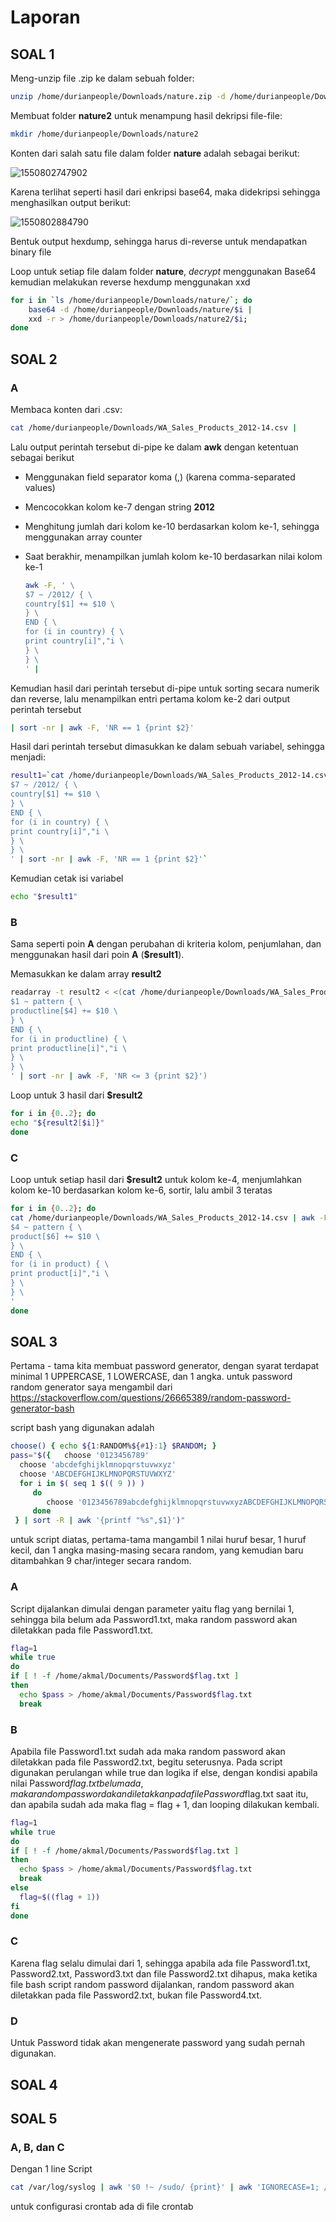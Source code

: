 # Laporan

## SOAL 1

Meng-unzip file .zip ke dalam sebuah folder:

```bash
unzip /home/durianpeople/Downloads/nature.zip -d /home/durianpeople/Downloads
```

Membuat folder **nature2** untuk menampung hasil dekripsi file-file:

```bash
mkdir /home/durianpeople/Downloads/nature2
```

Konten dari salah satu file dalam folder **nature** adalah sebagai berikut:

![1550802747902](./1550802747902.png)

Karena terlihat seperti hasil dari enkripsi base64, maka didekripsi sehingga menghasilkan output berikut:

![1550802884790](./1550802884790.png)

Bentuk output hexdump, sehingga harus di-reverse untuk mendapatkan binary file

Loop untuk setiap file dalam folder **nature**, *decrypt* menggunakan Base64 kemudian melakukan reverse hexdump menggunakan xxd

```bash
for i in `ls /home/durianpeople/Downloads/nature/`; do 
	base64 -d /home/durianpeople/Downloads/nature/$i | 
	xxd -r > /home/durianpeople/Downloads/nature2/$i; 
done
```

## SOAL 2

### A

Membaca konten dari .csv:

```bash
cat /home/durianpeople/Downloads/WA_Sales_Products_2012-14.csv |
```

Lalu output perintah tersebut di-pipe ke dalam **awk** dengan ketentuan sebagai berikut

- Menggunakan field separator koma (,) (karena comma-separated values)

- Mencocokkan kolom ke-7 dengan string **2012**

- Menghitung jumlah dari kolom ke-10 berdasarkan kolom ke-1, sehingga menggunakan array counter

- Saat berakhir, menampilkan jumlah kolom ke-10 berdasarkan nilai kolom ke-1

  ```bash
  awk -F, ' \
  $7 ~ /2012/ { \
  country[$1] += $10 \
  } \
  END { \
  for (i in country) { \
  print country[i]","i \
  } \
  } \
  ' |
  ```

Kemudian hasil dari perintah tersebut di-pipe untuk sorting secara numerik dan reverse, lalu menampilkan entri pertama kolom ke-2 dari output perintah tersebut

```bash
| sort -nr | awk -F, 'NR == 1 {print $2}'
```

Hasil dari perintah tersebut dimasukkan ke dalam sebuah variabel, sehingga menjadi:

```bash
result1=`cat /home/durianpeople/Downloads/WA_Sales_Products_2012-14.csv | awk -F, ' \
$7 ~ /2012/ { \
country[$1] += $10 \
} \
END { \
for (i in country) { \
print country[i]","i \
} \
} \
' | sort -nr | awk -F, 'NR == 1 {print $2}'`
```

Kemudian cetak isi variabel

```bash
echo "$result1"
```

### B

Sama seperti poin **A** dengan perubahan di kriteria kolom, penjumlahan, dan menggunakan hasil dari poin **A** (**$result1**).

Memasukkan ke dalam array **result2**

```bash
readarray -t result2 < <(cat /home/durianpeople/Downloads/WA_Sales_Products_2012-14.csv | awk -F, -v pattern="$result1" ' \
$1 ~ pattern { \
productline[$4] += $10 \
} \
END { \
for (i in productline) { \
print productline[i]","i \
} \
} \
' | sort -nr | awk -F, 'NR <= 3 {print $2}')
```

Loop untuk 3 hasil dari **$result2**

```bash
for i in {0..2}; do
echo "${result2[$i]}"
done
```

### C

Loop untuk setiap hasil dari **$result2** untuk kolom ke-4, menjumlahkan kolom ke-10 berdasarkan kolom ke-6, sortir, lalu ambil 3 teratas

```bash
for i in {0..2}; do
cat /home/durianpeople/Downloads/WA_Sales_Products_2012-14.csv | awk -F, -v pattern="${result2[$i]}" ' \
$4 ~ pattern { \
product[$6] += $10 \
} \
END { \
for (i in product) { \
print product[i]","i \
} \
} \
'
done
```

## SOAL 3

Pertama - tama kita membuat password generator, dengan syarat terdapat minimal 1 UPPERCASE, 1 LOWERCASE, dan 1 angka. untuk password random generator saya mengambil dari 
https://stackoverflow.com/questions/26665389/random-password-generator-bash

script bash yang digunakan adalah 
```bash
choose() { echo ${1:RANDOM%${#1}:1} $RANDOM; }
pass="$({   choose '0123456789'
  choose 'abcdefghijklmnopqrstuvwxyz'
  choose 'ABCDEFGHIJKLMNOPQRSTUVWXYZ'
  for i in $( seq 1 $(( 9 )) )
     do
        choose '0123456789abcdefghijklmnopqrstuvwxyzABCDEFGHIJKLMNOPQRSTUVWXYZ'
     done
 } | sort -R | awk '{printf "%s",$1}')"
```

untuk script diatas, pertama-tama mangambil 1 nilai huruf besar, 1 huruf kecil, dan 1 angka masing-masing secara random, yang kemudian baru ditambahkan 9 char/integer secara random.

### A

Script dijalankan dimulai dengan parameter yaitu flag yang bernilai 1, sehingga bila belum ada Password1.txt, maka random password akan diletakkan pada file Password1.txt.

```bash
flag=1
while true
do
if [ ! -f /home/akmal/Documents/Password$flag.txt ]
then
  echo $pass > /home/akmal/Documents/Password$flag.txt
  break
```

### B

Apabila file Password1.txt sudah ada maka random password akan diletakkan pada file Password2.txt, begitu seterusnya. Pada script digunakan perulangan while true dan logika if else, dengan kondisi apabila nilai Password$flag.txt belum ada, maka random password akan diletakkan pada file Password$flag.txt saat itu, dan apabila sudah ada maka flag = flag + 1, dan looping dilakukan kembali.

```bash
flag=1
while true
do
if [ ! -f /home/akmal/Documents/Password$flag.txt ]
then
  echo $pass > /home/akmal/Documents/Password$flag.txt
  break
else  
  flag=$((flag + 1))
fi
done

```

### C

Karena flag selalu dimulai dari 1, sehingga apabila ada file Password1.txt, Password2.txt, Password3.txt dan file Password2.txt dihapus, maka ketika file bash script random password dijalankan, random password akan diletakkan pada file Password2.txt, bukan file Password4.txt.

### D

Untuk Password tidak akan mengenerate password yang sudah pernah digunakan.

## SOAL 4

## SOAL 5

### A, B, dan C

Dengan 1 line Script

```bash
cat /var/log/syslog | awk '$0 !~ /sudo/ {print}' | awk 'IGNORECASE=1; /cron/ {print}' | awk 'NF < 12' > /home/akmal/modul1
```

untuk configurasi crontab ada di file crontab

